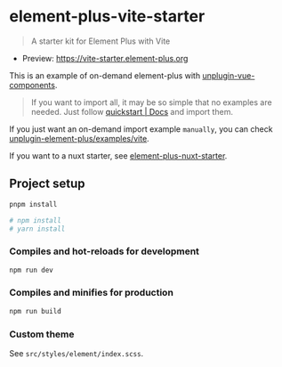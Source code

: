 # element-plus-vite-starter

> A starter kit for Element Plus with Vite

- Preview: <https://vite-starter.element-plus.org>

This is an example of on-demand element-plus with [unplugin-vue-components](https://github.com/antfu/unplugin-vue-components).

> If you want to import all, it may be so simple that no examples are needed. Just follow [quickstart | Docs](https://element-plus.org/zh-CN/guide/quickstart.html) and import them.

If you just want an on-demand import example `manually`, you can check [unplugin-element-plus/examples/vite](https://github.com/element-plus/unplugin-element-plus/tree/main/examples/vite).

If you want to a nuxt starter, see [element-plus-nuxt-starter](https://github.com/element-plus/element-plus-nuxt-starter/).

## Project setup

```bash
pnpm install

# npm install
# yarn install
```

### Compiles and hot-reloads for development

```bash
npm run dev
```

### Compiles and minifies for production

```bash
npm run build
```


### Custom theme

See `src/styles/element/index.scss`.
